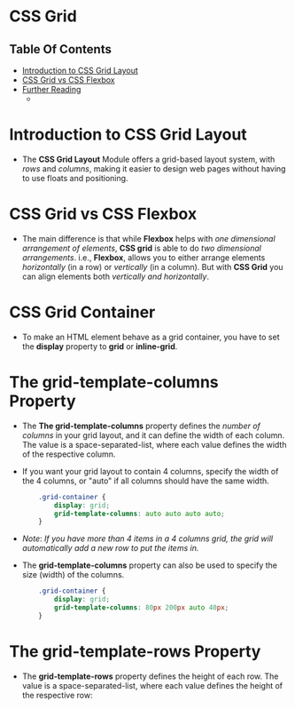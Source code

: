 # CSS Grid

## Table Of Contents
- [Introduction to CSS Grid Layout](#Introduction-to-CSS-Grid-Layout)
- [CSS Grid vs CSS Flexbox](#CSS-Grid-vs-CSS-Flexbox)
- [Further Reading]()
    - []()

# Introduction to CSS Grid Layout
* The __CSS Grid Layout__ Module offers a grid-based layout system, with _rows_ and _columns_, making it easier to design web pages without having to use floats and positioning.

# CSS Grid vs CSS Flexbox
* The main difference is that while __Flexbox__ helps with _one dimensional arrangement of elements_, __CSS grid__ is able to do _two dimensional arrangements_. i.e., __Flexbox__, allows you to either arrange elements _horizontally_ (in a row) or _vertically_ (in a column). But with __CSS Grid__ you can align elements both _vertically and horizontally_.

# CSS Grid Container
* To make an HTML element behave as a grid container, you have to set the __display__ property to __grid__ or __inline-grid__.

# The grid-template-columns Property
* The __The grid-template-columns__ property defines the _number of columns_ in your grid layout, and it can define the width of each column. The value is a space-separated-list, where each value defines the width of the respective column.

* If you want your grid layout to contain 4 columns, specify the width of the 4 columns, or "auto" if all columns should have the same width.

    ```css
        .grid-container {
            display: grid;
            grid-template-columns: auto auto auto auto;
        }
    ```
* _Note_: _If you have more than 4 items in a 4 columns grid, the grid will automatically add a new row to put the items in._

* The __grid-template-columns__ property can also be used to specify the size (width) of the columns.
    ```css
        .grid-container {
            display: grid;
            grid-template-columns: 80px 200px auto 40px;
        }
    ```

# The grid-template-rows Property
* The __grid-template-rows__ property defines the height of each row. The value is a space-separated-list, where each value defines the height of the respective row: